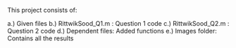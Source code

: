 This project consists of:

a.) Given files
b.) RittwikSood_Q1.m : Question 1 code
c.) RittwikSood_Q2.m : Question 2 code
d.) Dependent files: Added functions
e.) Images folder: Contains all the results
